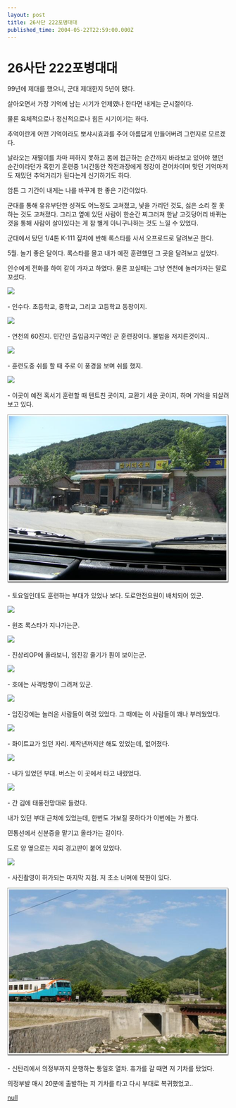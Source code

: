 ```yaml
---
layout: post
title: 26사단 222포병대대
published_time: 2004-05-22T22:59:00.000Z
---
```


# 26사단 222포병대대


99년에 제대를 했으니, 군대 제대한지 5년이 됐다.

살아오면서 가장 기억에 남는 시기가 언제였나 한다면 내게는 군시절이다.

물론 육체적으로나 정신적으로나 힘든 시기이기는 하다.

추억이란게 어떤 기억이라도 뽀샤시효과를 주어 아름답게 만들어버려 그런지로 모르겠다.

날라오는 재떨이를 차마 피하지 못하고 몸에 접근하는 순간까지 바라보고 있어야 했던 순간이라던가 혹한기 훈련중 1시간동안 작전과장에게 정강이 걷어차이며 맞던 기억마저도 재밌던 추억거리가 된다는게 신기하기도 하다.

암튼 그 기간이 내게는 나를 바꾸게 한 좋은 기간이었다.

군대를 통해 유유부단한 성격도 어느정도 고쳐졌고, 낯을 가리던 것도, 싫은 소리 잘 못하는 것도 고쳐졌다. 그리고 옆에 있던 사람이 한순간 찌그러져 한낱 고깃덩어리 바뀌는 것을 통해 사람이 살아있다는 게 참 별게 아니구나하는 것도 느낄 수 있었다.

군대에서 탔던 1/4톤 K-111 짚차에 반해 록스타를 사서 오프로드로 달려보곤 한다.

5월. 놀기 좋은 달이다. 록스타를 몰고 내가 예전 훈련했던 그 곳을 달려보고 싶었다.

인수에게 전화를 하여 같이 가자고 하였다. 물론 꼬실때는 그냥 연천에 놀러가자는 말로 꼬셨다.

![](../600x0/http/pds14.egloos.com/pds/200902/04/80/a0109780_49897931be4ae.jpg)

\- 인수다. 초등학교, 중학교, 그리고 고등학교 동창이지.

![](../600x0/http/pds14.egloos.com/pds/200902/04/80/a0109780_49897931d3367.jpg)

\- 연천의 60진지. 민간인 출입금지구역인 군 훈련장이다. 불법을 저지른것이지..

![](../600x0/http/pds10.egloos.com/pds/200902/04/80/a0109780_498979320f195.jpg)

\- 훈련도중 쉬를 할 때 주로 이 풍경을 보며 쉬를 했지.

![](../600x0/http/pds14.egloos.com/pds/200902/04/80/a0109780_498979322b08a.jpg)

\- 이곳이 예전 혹서기 훈련할 때 텐트친 곳이지, 교환기 세운 곳이지, 하며 기억을 되살려보고 있다.

![](../600x0/http/pds11.egloos.com/pds/200902/04/80/a0109780_49897932466a4.jpg)

\- 토요일인데도 훈련하는 부대가 있었나 보다. 도로안전요원이 배치되어 있군.

![](../600x0/http/pds13.egloos.com/pds/200902/04/80/a0109780_498979325c2f3.jpg)

\- 원조 록스타가 지나가는군.

![](../600x0/http/pds14.egloos.com/pds/200902/04/80/a0109780_49897932700b7.jpg)

\- 진상리OP에 올라보니, 임진강 줄기가 훤이 보이는군.

![](../600x0/http/pds10.egloos.com/pds/200902/04/80/a0109780_498979328b10f.jpg)

\- 호에는 사격방향이 그려져 있군.

![](../600x0/http/pds14.egloos.com/pds/200902/04/80/a0109780_49897932a5f00.jpg)

\- 임진강에는 놀러온 사람들이 여럿 있었다. 그 때에는 이 사람들이 꽤나 부러웠었다.

![](../600x0/http/pds14.egloos.com/pds/200902/04/80/a0109780_49897932f3586.jpg)

\- 화이트교가 있던 자리. 제작년까지만 해도 있었는데, 없어졌다.

![](../600x0/http/pds14.egloos.com/pds/200902/04/80/a0109780_49897933293e8.jpg)

\- 내가 있었던 부대. 버스는 이 곳에서 타고 내렸었다.

![](../600x0/http/pds13.egloos.com/pds/200902/04/80/a0109780_49897933455a6.jpg)

\- 간 김에 태풍전망대로 들렀다.

내가 있던 부대 근처에 있었는데, 한번도 가보질 못하다가 이번에는 가 봤다.

민통선에서 신분증을 맡기고 올라가는 길이다.

도로 양 옆으로는 지뢰 경고판이 붙어 있었다.

![](../600x0/http/pds14.egloos.com/pds/200902/04/80/a0109780_498979335bb12.jpg)

\- 사진촬영이 허가되는 마지막 지점. 저 초소 너머에 북한이 있다.

![](../600x0/http/pds10.egloos.com/pds/200902/04/80/a0109780_4989793372231.jpg)

\- 신탄리에서 의정부까지 운행하는 통일호 열차. 휴가를 갈 때면 저 기차를 탔었다.

의정부발 매시 20분에 출발하는 저 기차를 타고 다시 부대로 복귀했었고..

[null](../6166900.html#6166900_1)

